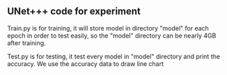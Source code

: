 ## UNet+++ code for experiment

Train.py is for training, it will store model in directory "model" for each epoch in order to test easily, so the "model" directory can be nearly 4GB after training.

Test.py is for testing, it test every model in "model" directory and print the accuracy. We use the accuracy data to draw line chart

 
